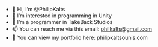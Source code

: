 - 👋 Hi, I’m @PhilipKalts
- 👀 I’m interested in programming in Unity
- 💞️ I’m a programmer in TakeBack Studios
- 📫 You can reach me via this email: philkalts@gmail.com
- 🔖 You can view my portfolio here: philipkaltsounis.com

<!---
PhilipKalts/PhilipKalts is a ✨ special ✨ repository because its `README.md` (this file) appears on your GitHub profile.
You can click the Preview link to take a look at your changes.
--->
